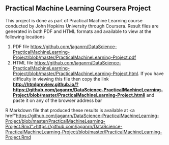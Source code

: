 ## Practical Machine Learning Coursera Project

This project is done as part of Practical Machine Learning course conducted by John Hopkins University through Coursera. Result files are generated in both PDF and HTML formats and available to view at the following locations

1. PDF file <a href="https://github.com/jaganrn/DataScience-PracticalMachineLearning-Project/blob/master/PracticalMachineLearning-Project.pdf">https://github.com/jaganrn/DataScience-PracticalMachineLearning-Project/blob/master/PracticalMachineLearning-Project.pdf</a>
1. HTML file <a href="http://htmlpreview.github.io/?https://github.com/jaganrn/DataScience-PracticalMachineLearning-Project/blob/master/PracticalMachineLearning-Project.html">https://github.com/jaganrn/DataScience-PracticalMachineLearning-Project/blob/master/PracticalMachineLearning-Project.html</a>. If you have difficulty in viewing this file then copy the link **http://htmlpreview.github.io/?https://github.com/jaganrn/DataScience-PracticalMachineLearning-Project/blob/master/PracticalMachineLearning-Project.htmli** and paste it on any of the browser address bar

R Markdown file that produced these results is available at <a href"https://github.com/jaganrn/DataScience-PracticalMachineLearning-Project/blob/master/PracticalMachineLearning-Project.Rmd">https://github.com/jaganrn/DataScience-PracticalMachineLearning-Project/blob/master/PracticalMachineLearning-Project.Rmd</a>

